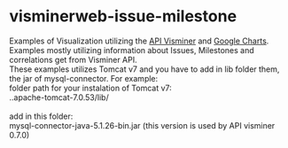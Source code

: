 visminerweb-issue-milestone
===========================

Examples of Visualization utilizing the <a href="https://github.com/visminer/Visminer">API Visminer</a> and <a href="https://developers.google.com/chart/">Google Charts</a>.<br>
Examples mostly utilizing information about Issues, Milestones and correlations get from Visminer API.<br>
These examples utilizes Tomcat v7 and you have to add in lib folder them, the jar of mysql-connector.
For example:<br>
folder path for your instalation of Tomcat v7:<br>
..apache-tomcat-7.0.53/lib/<br><br>
add in this folder:<br>
mysql-connector-java-5.1.26-bin.jar (this version is used by API visminer 0.7.0)
